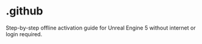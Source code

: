 # .github
Step-by-step offline activation guide for Unreal Engine 5 without internet or login required.
